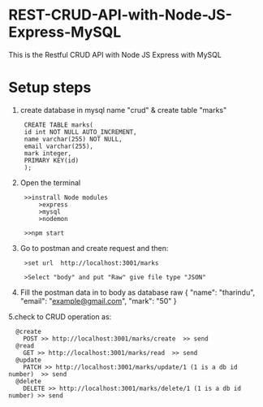 # REST-CRUD-API-with-Node-JS-Express-MySQL

This is the Restful CRUD API with Node JS Express with MySQL

# Setup steps

1. create database in mysql name "crud" & create table "marks"
        
        CREATE TABLE marks(
        id int NOT NULL AUTO_INCREMENT,
        name varchar(255) NOT NULL,
        email varchar(255),
        mark integer,
        PRIMARY KEY(id)
        );

2. Open the terminal

        >>instrall Node modules
            >express
            >mysql
            >nodemon
            
        >>npm start 

3. Go to postman and create request and then:

        >set url  http://localhost:3001/marks

        >Select "body" and put "Raw" give file type "JSON"

4. Fill the postman data in to body as database raw
                        {
                        "name": "tharindu",
                        "email": "example@gmail.com",
                        "mark": "50"
                        }

5.check to CRUD operation as:

      @create
        POST >> http://localhost:3001/marks/create  >> send
      @read
        GET >> http://localhost:3001/marks/read  >> send
      @update
        PATCH >> http://localhost:3001/marks/update/1 (1 is a db id number)  >> send
      @delete
        DELETE >> http://localhost:3001/marks/delete/1 (1 is a db id number) >> send
